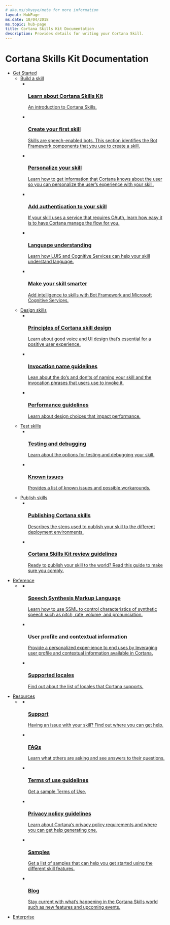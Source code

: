 ```yaml
---
# aka.ms/skyeye/meta for more information
layout: HubPage
ms.date: 10/04/2018
ms.topic: hub-page
title: Cortana Skills Kit Documentation
description: Provides details for writing your Cortana Skill.
---
```


<div id="main" class="v2">    
    <div class="container">
        <h1>Cortana Skills Kit Documentation</h1>
        <ul class="pivots">
            <li>
                <a href="#start">Get Started</a>
                <ul id="start">
                    <li>
                        <a href="#buildskill">Build a skill</a>
                        <ul id="buildskill" class="cardsC">
                            <li>
                                <a href="/cortana/skills/overview">
                                    <div class="cardSize">
                                        <div class="cardPadding">
                                            <div class="card">
                                                <div class="cardImageOuter">
                                                    <div class="cardImage bgdAccent1">
                                                        <img src="https://docs.microsoft.com/en-us/media/hubs/cortana/cortana-get-started-build-skill-learn-about.svg" alt="" />
                                                    </div>
                                                </div>
                                                <div class="cardText">
                                                    <h3>Learn about Cortana Skills Kit</h3>
                                                    <p>An introduction to Cortana Skills.</p>
                                                </div>
                                            </div>
                                        </div>
                                    </div>
                                </a>
                            </li>
                            <li>
                                <a href="/cortana/skills/get-started">
                                    <div class="cardSize">
                                        <div class="cardPadding">
                                            <div class="card">
                                                <div class="cardImageOuter">
                                                    <div class="cardImage bgdAccent1">
                                                        <img src="https://docs.microsoft.com/en-us/media/hubs/cortana/cortana-get-started-build-skill-create-skill.svg" alt="" />
                                                    </div>
                                                </div>
                                                <div class="cardText">
                                                    <h3>Create your first skill</h3>
                                                    <p>Skills are speech-enabled bots. This section identifies the Bot Framework components that you use to create a skill.</p>
                                                </div>
                                            </div>
                                        </div>
                                    </div>
                                </a>
                            </li>
                            <li>
                                <a href="/cortana/skills/get-user-profile-context">
                                    <div class="cardSize">
                                        <div class="cardPadding">
                                            <div class="card">
                                                <div class="cardImageOuter">
                                                    <div class="cardImage bgdAccent1">
                                                        <img src="https://docs.microsoft.com/en-us/media/hubs/cortana/cortana-get-started-build-skill-personalize.svg" alt="" />
                                                    </div>
                                                </div>
                                                <div class="cardText">
                                                    <h3>Personalize your skill</h3>
                                                    <p>Learn how to get information that Cortana knows about the user so you can personalize the user’s experience with your skill.</p>
                                                </div>
                                            </div>
                                        </div>
                                    </div>
                                </a>
                            </li>
                            <li>
                                <a href="/cortana/skills/authentication">
                                    <div class="cardSize">
                                        <div class="cardPadding">
                                            <div class="card">
                                                <div class="cardImageOuter">
                                                    <div class="cardImage bgdAccent1">
                                                        <img src="https://docs.microsoft.com/en-us/media/hubs/cortana/cortana-get-started-build-skill-authentication.svg" alt="" />
                                                    </div>
                                                </div>
                                                <div class="cardText">
                                                    <h3>Add authentication to your skill</h3>
                                                    <p>If your skill uses a service that requires OAuth, learn how easy it is to have Cortana manage the flow for you.</p>
                                                </div>
                                            </div>
                                        </div>
                                    </div>
                                </a>
                            </li>
                            <li>
                                <a href="/bot-framework/nodejs/bot-builder-nodejs-recognize-intent-luis">
                                    <div class="cardSize">
                                        <div class="cardPadding">
                                            <div class="card">
                                                <div class="cardImageOuter">
                                                    <div class="cardImage bgdAccent1">
                                                        <img src="https://docs.microsoft.com/en-us/media/hubs/cortana/cortana-get-started-build-skill-language.svg" alt="" />
                                                    </div>
                                                </div>
                                                <div class="cardText">
                                                    <h3>Language understanding</h3>
                                                    <p>Learn how LUIS and Cognitive Services can help your skill understand language.</p>
                                                </div>
                                            </div>
                                        </div>
                                    </div>
                                </a>
                            </li>
                            <li>
                                <a href="/bot-framework/cognitive-services-bot-intelligence-overview">
                                    <div class="cardSize">
                                        <div class="cardPadding">
                                            <div class="card">
                                                <div class="cardImageOuter">
                                                    <div class="cardImage bgdAccent1">
                                                        <img src="https://docs.microsoft.com/en-us/media/hubs/cortana/cortana-get-started-build-skill-smarter.svg" alt="" />
                                                    </div>
                                                </div>
                                                <div class="cardText">
                                                    <h3>Make your skill smarter</h3>
                                                    <p>Add intelligence to skills with Bot Framework and Microsoft Cognitive Services.</p>
                                                </div>
                                            </div>
                                        </div>
                                    </div>
                                </a>
                            </li>
                        </ul>
                    </li>
                    <li>
                        <a href="#designskill">Design skills</a>
                        <ul id="designskill" class="cardsC">
                            <li>
                                <a href="/cortana/skills/design-principles">
                                    <div class="cardSize">
                                        <div class="cardPadding">
                                            <div class="card">
                                                <div class="cardImageOuter">
                                                    <div class="cardImage bgdAccent1">
                                                        <img src="https://docs.microsoft.com/en-us/media/hubs/cortana/cortana-get-started-design-skills-principles.svg" alt="" />
                                                    </div>
                                                </div>
                                                <div class="cardText">
                                                    <h3>Principles of Cortana skill design</h3>
                                                    <p>Learn about good voice and UI design that’s essential for a positive user experience.</p>
                                                </div>
                                            </div>
                                        </div>
                                    </div>
                                </a>
                            </li>
                            <li>
                                <a href="/cortana/skills/cortana-invocation-guidelines">
                                    <div class="cardSize">
                                        <div class="cardPadding">
                                            <div class="card">
                                                <div class="cardImageOuter">
                                                    <div class="cardImage bgdAccent1">
                                                        <img src="https://docs.microsoft.com/en-us/media/hubs/cortana/cortana-get-started-design-skills-invocation.svg" alt="" />
                                                    </div>
                                                </div>
                                                <div class="cardText">
                                                    <h3>Invocation name guidelines</h3>
                                                    <p>Lean about the do’s and don’ts of naming your skill and the invocation phrases that users use to invoke it.</p>
                                                </div>
                                            </div>
                                        </div>
                                    </div>
                                </a>
                            </li>
                            <li>
                                <a href="/cortana/skills/performance-guidelines">
                                    <div class="cardSize">
                                        <div class="cardPadding">
                                            <div class="card">
                                                <div class="cardImageOuter">
                                                    <div class="cardImage bgdAccent1">
                                                        <img src="https://docs.microsoft.com/en-us/media/hubs/cortana/cortana-get-started-design-skills-performance.svg" alt="" />
                                                    </div>
                                                </div>
                                                <div class="cardText">
                                                    <h3>Performance guidelines</h3>
                                                    <p>Learn about design choices that impact performance.</p>
                                                </div>
                                            </div>
                                        </div>
                                    </div>
                                </a>
                            </li>                            
                        </ul>
                    </li>
                    <li>
                        <a href="#testskills">Test skills</a>
                        <ul id="testskills" class="cardsC">
                            <li>
                                <a href="/cortana/skills/test-debug">
                                    <div class="cardSize">
                                        <div class="cardPadding">
                                            <div class="card">
                                                <div class="cardImageOuter">
                                                    <div class="cardImage bgdAccent1">
                                                        <img src="https://docs.microsoft.com/en-us/media/hubs/cortana/cortana-get-started-testing-debugging.svg" alt="" />
                                                    </div>
                                                </div>
                                                <div class="cardText">
                                                    <h3>Testing and debugging</h3>
                                                    <p>Learn about the options for testing and debugging your skill.</p>
                                                </div>
                                            </div>
                                        </div>
                                    </div>
                                </a>
                            </li>
                            <li>
                                <a href="/cortana/skills/known-issues">
                                    <div class="cardSize">
                                        <div class="cardPadding">
                                            <div class="card">
                                                <div class="cardImageOuter">
                                                    <div class="cardImage bgdAccent1">
                                                        <img src="https://docs.microsoft.com/en-us/media/hubs/cortana/cortana-get-started-testing-known-issues.svg" alt="" />
                                                    </div>
                                                </div>
                                                <div class="cardText">
                                                    <h3>Known issues</h3>
                                                    <p>Provides a list of known issues and possible workarounds.</p>
                                                </div>
                                            </div>
                                        </div>
                                    </div>
                                </a>
                            </li>                            
                        </ul>
                    </li>
                    <li>
                        <a href="#pubskills">Publish skills</a>
                        <ul id="pubskills" class="cardsC">
                            <li>
                                <a href="/cortana/skills/publish-skill">
                                    <div class="cardSize">
                                        <div class="cardPadding">
                                            <div class="card">
                                                <div class="cardImageOuter">
                                                    <div class="cardImage bgdAccent1">
                                                        <img src="https://docs.microsoft.com/en-us/media/hubs/cortana/cortana-get-started-publish-publishing.svg" alt="" />
                                                    </div>
                                                </div>
                                                <div class="cardText">
                                                    <h3>Publishing Cortana skills</h3>
                                                    <p>Describes the steps used to publish your skill to the different deployment environments.</p>
                                                </div>
                                            </div>
                                        </div>
                                    </div>
                                </a>
                            </li>
                            <li>
                                <a href="/cortana/skills/skill-review-guidelines">
                                    <div class="cardSize">
                                        <div class="cardPadding">
                                            <div class="card">
                                                <div class="cardImageOuter">
                                                    <div class="cardImage bgdAccent1">
                                                        <img src="https://docs.microsoft.com/en-us/media/hubs/cortana/cortana-get-started-publish-review-guidelines.svg" alt="" />
                                                    </div>
                                                </div>
                                                <div class="cardText">
                                                    <h3>Cortana Skills Kit review guidelines</h3>
                                                    <p>Ready to publish your skill to the world? Read this guide to make sure you comply.</p>
                                                </div>
                                            </div>
                                        </div>
                                    </div>
                                </a>
                            </li>                            
                        </ul>
                    </li>
                </ul>
            </li>
            <li>
                <a href="#reference">Reference</a>
                <ul id="reference">
                    <li>
                        <a href="#ref-all"></a>
                        <ul id="ref-all" class="cardsC">
                            <li>
                                <a href="/cortana/skills/speech-synthesis-markup-language">
                                    <div class="cardSize">
                                        <div class="cardPadding">
                                            <div class="card">
                                                <div class="cardImageOuter">
                                                    <div class="cardImage bgdAccent1">
                                                        <img src="https://docs.microsoft.com/en-us/media/hubs/cortana/cortana-reference-speech.svg" alt="" />
                                                    </div>
                                                </div>
                                                <div class="cardText">
                                                    <h3>Speech Synthesis Markup Language</h3>
                                                    <p>Learn how to use SSML to control characteristics of synthetic speech such as pitch, rate, volume, and pronunciation.</p>
                                                </div>
                                            </div>
                                        </div>
                                    </div>
                                </a>
                            </li>
                            <li>
                                <a href="/cortana/skills/user-profile-contextual-info">
                                    <div class="cardSize">
                                        <div class="cardPadding">
                                            <div class="card">
                                                <div class="cardImageOuter">
                                                    <div class="cardImage bgdAccent1">
                                                        <img src="https://docs.microsoft.com/en-us/media/hubs/cortana/cortana-reference-user-profile.svg" alt="" />
                                                    </div>
                                                </div>
                                                <div class="cardText">
                                                    <h3>User profile and contextual information</h3>
                                                    <p>Provide a personalized exper-ience to end uses by leveraging user profile and contextual information available in Cortana.</p>
                                                </div>
                                            </div>
                                        </div>
                                    </div>
                                </a>
                            </li>
                            <li>
                                <a href="/cortana/skills/supported-locales">
                                    <div class="cardSize">
                                        <div class="cardPadding">
                                            <div class="card">
                                                <div class="cardImageOuter">
                                                    <div class="cardImage bgdAccent1">
                                                        <img src="https://docs.microsoft.com/en-us/media/hubs/cortana/cortana-reference-locales.svg" alt="" />
                                                    </div>
                                                </div>
                                                <div class="cardText">
                                                    <h3>Supported locales</h3>
                                                    <p>Find out about the list of locales that Cortana supports.
                                                    </p>
                                                </div>
                                            </div>
                                        </div>
                                    </div>
                                </a>
                            </li>                            
                        </ul>
                    </li>
                </ul>
            </li>
            <li>
                <a href="#resources">Resources</a>
                <ul id="resources">
                    <li>
                        <a href="#resources-all"></a>
                        <ul id="resources-all" class="cardsC">
                            <li>
                                <a href="/cortana/skills/cortana-support">
                                    <div class="cardSize">
                                        <div class="cardPadding">
                                            <div class="card">
                                                <div class="cardImageOuter">
                                                    <div class="cardImage bgdAccent1">
                                                        <img src="https://docs.microsoft.com/en-us/media/hubs/cortana/cortana-resources-support.svg" alt="" />
                                                    </div>
                                                </div>
                                                <div class="cardText">
                                                    <h3>Support</h3>
                                                    <p>Having an issue with your skill? Find out where you can get help.</p>
                                                </div>
                                            </div>
                                        </div>
                                    </div>
                                </a>
                            </li>
                            <li>
                                <a href="/cortana/skills/faq">
                                    <div class="cardSize">
                                        <div class="cardPadding">
                                            <div class="card">
                                                <div class="cardImageOuter">
                                                    <div class="cardImage bgdAccent1">
                                                        <img src="https://docs.microsoft.com/en-us/media/hubs/cortana/cortana-resources-faq.svg" alt="" />
                                                    </div>
                                                </div>
                                                <div class="cardText">
                                                    <h3>FAQs</h3>
                                                    <p>Learn what others are asking and see answers to their questions.</p>
                                                </div>
                                            </div>
                                        </div>
                                    </div>
                                </a>
                            </li>
                            <li>
                                <a href="/cortana/skills/terms-of-use">
                                    <div class="cardSize">
                                        <div class="cardPadding">
                                            <div class="card">
                                                <div class="cardImageOuter">
                                                    <div class="cardImage bgdAccent1">
                                                        <img src="https://docs.microsoft.com/en-us/media/hubs/cortana/cortana-resources-terms-guidelines.svg" alt="" />
                                                    </div>
                                                </div>
                                                <div class="cardText">
                                                    <h3>Terms of use guidelines</h3>
                                                    <p>Get a sample Terms of Use.</p>
                                                </div>
                                            </div>
                                        </div>
                                    </div>
                                </a>
                            </li>
                            <li>
                                <a href="/cortana/skills/privacy-policy-guidelines">
                                    <div class="cardSize">
                                        <div class="cardPadding">
                                            <div class="card">
                                                <div class="cardImageOuter">
                                                    <div class="cardImage bgdAccent1">
                                                        <img src="https://docs.microsoft.com/en-us/media/hubs/cortana/cortana-resources-policy.svg" alt="" />
                                                    </div>
                                                </div>
                                                <div class="cardText">
                                                    <h3>Privacy policy guidelines</h3>
                                                    <p>Learn about Cortana’s privacy policy requirements and where you can get help generating one.</p>
                                                </div>
                                            </div>
                                        </div>
                                    </div>
                                </a>
                            </li>
                            <li>
                                <a href="/cortana/skills/cortana-samples">
                                    <div class="cardSize">
                                        <div class="cardPadding">
                                            <div class="card">
                                                <div class="cardImageOuter">
                                                    <div class="cardImage bgdAccent1">
                                                        <img src="https://docs.microsoft.com/en-us/media/hubs/cortana/cortana-resources-samples.svg" alt="" />
                                                    </div>
                                                </div>
                                                <div class="cardText">
                                                    <h3>Samples</h3>
                                                    <p>Get a list of samples that can help you get started using the different skill features.</p>
                                                </div>
                                            </div>
                                        </div>
                                    </div>
                                </a>
                            </li>
                            <li>
                                <a href="https://techcommunity.microsoft.com/t5/Cortana-Skills-Kit-Blog/bg-p/cortanaskillskit">
                                    <div class="cardSize">
                                        <div class="cardPadding">
                                            <div class="card">
                                                <div class="cardImageOuter">
                                                    <div class="cardImage bgdAccent1">
                                                        <img src="https://docs.microsoft.com/en-us/media/hubs/cortana/cortana-resources-blog.svg" alt="" />
                                                    </div>
                                                </div>
                                                <div class="cardText">
                                                    <h3>Blog</h3>
                                                    <p>Stay current with what’s happening in the Cortana Skills world such as new features and upcoming events.
                                                    </p>
                                                </div>
                                            </div>
                                        </div>
                                    </div>
                                </a>
                            </li>
                        </ul>
                    </li>
                </ul>
            </li>
            <li>
                <a href="/cortana/enterprise/overview">Enterprise</a>
            </li>
        </ul>
    </div>
</div>
